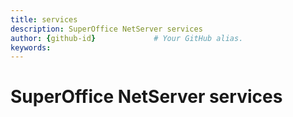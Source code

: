 ```yaml
---
title: services       
description: SuperOffice NetServer services
author: {github-id}             # Your GitHub alias.
keywords:
---
```


# SuperOffice NetServer services
